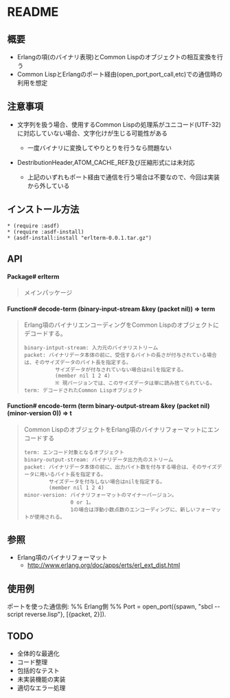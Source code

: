 # README
## 概要
- Erlangの項(のバイナリ表現)とCommon Lispのオブジェクトの相互変換を行う
- Common LispとErlangのポート経由(open_port,port_call,etc)での通信時の利用を想定

## 注意事項
- 文字列を扱う場合、使用するCommon Lispの処理系がユニコード(UTF-32)に対応していない場合、文字化けが生じる可能性がある
  - 一度バイナリに変換してやりとりを行うなら問題ない

- DestributionHeader,ATOM_CACHE_REF及び圧縮形式には未対応
  - 上記のいずれもポート経由で通信を行う場合は不要なので、今回は実装から外している

## インストール方法
    * (require :asdf)
    * (require :asdf-install)
    * (asdf-install:install "erlterm-0.0.1.tar.gz")

## API
#### Package# erlterm
> メインパッケージ

#### Function# decode-term (binary-input-stream &key (packet nil)) => term
> Erlang項のバイナリエンコーディングをCommon Lispのオブジェクトにデコードする。 
> 
>     binary-intput-stream: 入力元のバイナリストリーム  
>     packet: バイナリデータ本体の前に、受信するバイトの長さが付与されている場合は、そのサイズデータのバイト長を指定する。  
>               サイズデータが付与されていない場合はnilを指定する。  
>               (member nil 1 2 4)  
>               ※ 現バージョンでは、このサイズデータは単に読み捨てられている。  
>     term: デコードされたCommon Lispオブジェクト

#### Function# encode-term (term binary-output-stream &key (packet nil) (minor-version 0)) => t
> Common LispのオブジェクトをErlang項のバイナリフォーマットにエンコードする  
>
>     term: エンコード対象となるオブジェクト  
>     binary-output-stream: バイナリデータ出力先のストリーム  
>     packet: バイナリデータ本体の前に、出力バイト数を付与する場合は、そのサイズデータに用いるバイト長を指定する。  
>             サイズデータを付与しない場合はnilを指定する。
>             (member nil 1 2 4)
>     minor-version: バイナリフォーマットのマイナーバージョン。
>                    0 or 1。
>                    1の場合は浮動小数点数のエンコーディングに、新しいフォーマットが使用される。

## 参照
- Erlang項のバイナリフォーマット
  - <http://www.erlang.org/doc/apps/erts/erl_ext_dist.html>

## 使用例
ポートを使った通信例:
    %% Erlang側
    %% 
Port = open_port({spawn, "sbcl --script reverse.lisp"}, [{packet, 2}]).


## TODO
- 全体的な最適化
- コード整理
- 包括的なテスト
- 未実装機能の実装
- 適切なエラー処理
